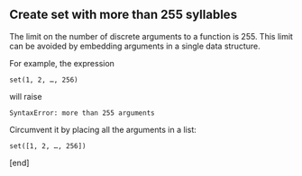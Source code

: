 ## Create set with more than 255 syllables

The limit on the number of discrete arguments to a function is 255. This limit can be avoided by embedding arguments in a single data structure. 

For example, the expression 

~~~
set(1, 2, …, 256)
~~~

will raise

~~~
SyntaxError: more than 255 arguments
~~~

Circumvent it by placing all the arguments in a list:

~~~
set([1, 2, …, 256])
~~~

[end]
